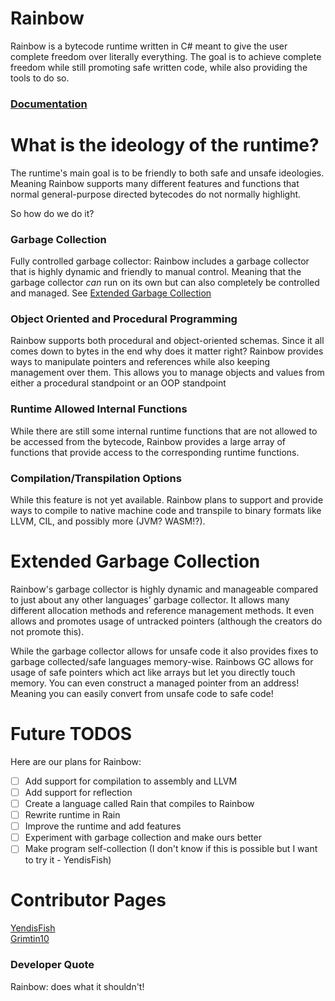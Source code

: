 # Rainbow

Rainbow is a bytecode runtime written in C# meant to give
the user complete freedom over literally everything. The
goal is to achieve complete freedom while still promoting
safe written code, while also providing the tools to
do so. 

### [Documentation](/Documentation/TABLEOFCONTENTS.md)

# What is the ideology of the runtime?

The runtime's main goal is to be friendly to both
safe and unsafe ideologies. Meaning Rainbow supports
many different features and functions that normal general-purpose 
directed bytecodes do not normally highlight.

So how do we do it?

### Garbage Collection
Fully controlled garbage collector: Rainbow includes a garbage
collector that is highly dynamic and friendly to manual control.
Meaning that the garbage collector *can* run on its own but can
also completely be controlled and managed. See [Extended Garbage Collection](#extended-garbage-collection)

### Object Oriented and Procedural Programming
Rainbow supports both procedural and object-oriented
schemas. Since it all comes down to bytes in the end why does it matter
right? Rainbow provides ways to manipulate pointers and
references while also keeping management over them. This allows
you to manage objects and values from either a procedural standpoint
or an OOP standpoint

### Runtime Allowed Internal Functions
While there are still some internal runtime functions
that are not allowed to be accessed from the bytecode,
Rainbow provides a large array of functions that provide
access to the corresponding runtime functions.

### Compilation/Transpilation Options
While this feature is not yet available. Rainbow plans to
support and provide ways to compile to native machine
code and transpile to binary formats like LLVM, CIL, and
possibly more (JVM? WASM!?).

# Extended Garbage Collection

Rainbow's garbage collector is highly dynamic and manageable compared
to just about any other languages' garbage collector. It allows many
different allocation methods and reference management methods. It even
allows and promotes usage of untracked pointers (although the creators do
not promote this).

While the garbage collector allows for unsafe code it also provides fixes
to garbage collected/safe languages memory-wise. Rainbows GC allows for usage
of safe pointers which act like arrays but let you directly touch memory. You
can even construct a managed pointer from an address! Meaning you can easily
convert from unsafe code to safe code!

# Future TODOS

Here are our plans for Rainbow:

- [ ] Add support for compilation to assembly and LLVM
- [ ] Add support for reflection
- [ ] Create a language called Rain that compiles to Rainbow
- [ ] Rewrite runtime in Rain
- [ ] Improve the runtime and add features
- [ ] Experiment with garbage collection and make ours better
- [ ] Make program self-collection (I don't know if this is possible but I want to try it - YendisFish)

# Contributor Pages
[YendisFish](https://github.com/YendisFish)  
[Grimtin10](https://github.com/Grimtin10)

### Developer Quote

Rainbow: does what it shouldn't!